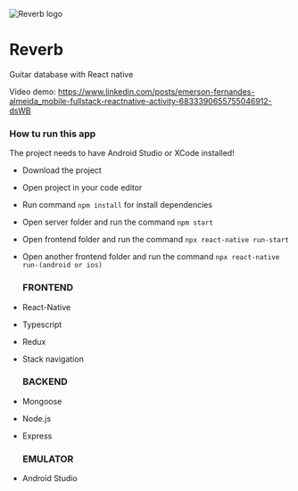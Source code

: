 ![Reverb logo](https://i.imgur.com/aGDfeSr.jpg)

# Reverb
Guitar database with React native

Video demo: https://www.linkedin.com/posts/emerson-fernandes-almeida_mobile-fullstack-reactnative-activity-6833390655755046912-dsWB

<h3>How tu run this app</h3>
  The project needs to have Android Studio or XCode installed!</br>

- Download the project</br>
- Open project in your code editor</br>
- Run command `npm install` for install dependencies</br>
- Open server folder and run the command `npm start`</br>
- Open frontend folder and run the command `npx react-native run-start`</br>
- Open another frontend folder and run the command `npx react-native run-(android or ios)`

  <h3>FRONTEND</h3>
- React-Native</br>
- Typescript</br>
- Redux</br>
- Stack navigation </br>

  <h3>BACKEND</h3>
- Mongoose</br>
- Node.js</br>
- Express</br>

  <h3>EMULATOR</h3>
- Android Studio  </br>

